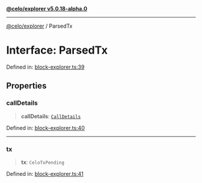 [**@celo/explorer v5.0.18-alpha.0**](../README.md)

***

[@celo/explorer](../README.md) / ParsedTx

# Interface: ParsedTx

Defined in: [block-explorer.ts:39](https://github.com/celo-org/developer-tooling/blob/master/packages/sdk/explorer/src/block-explorer.ts#L39)

## Properties

### callDetails

> **callDetails**: [`CallDetails`](CallDetails.md)

Defined in: [block-explorer.ts:40](https://github.com/celo-org/developer-tooling/blob/master/packages/sdk/explorer/src/block-explorer.ts#L40)

***

### tx

> **tx**: `CeloTxPending`

Defined in: [block-explorer.ts:41](https://github.com/celo-org/developer-tooling/blob/master/packages/sdk/explorer/src/block-explorer.ts#L41)
